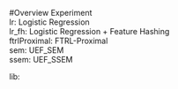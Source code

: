 #Overview
Experiment  
lr: Logistic Regression  
lr_fh: Logistic Regression + Feature Hashing  
ftrlProximal: FTRL-Proximal  
sem: UEF_SEM  
ssem: UEF_SSEM  

lib: 
